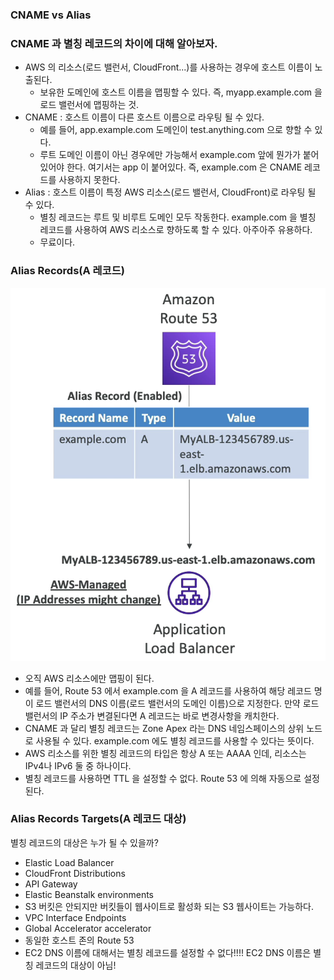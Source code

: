### CNAME vs Alias

### CNAME 과 별칭 레코드의 차이에 대해 알아보자.

- AWS 의 리소스(로드 밸런서, CloudFront...)를 사용하는 경우에 호스트 이름이 노출된다.
  - 보유한 도메인에 호스트 이름을 맵핑할 수 있다. 즉, myapp.example.com 을 로드 밸런서에 맵핑하는 것.
- CNAME : 호스트 이름이 다른 호스트 이름으로 라우팅 될 수 있다.
  - 예를 들어, app.example.com 도메인이 test.anything.com 으로 향할 수 있다.
  - 루트 도메인 이름이 아닌 경우에만 가능해서 example.com 앞에 뭔가가 붙어있어야 한다. 여기서는 app 이 붙어있다. 즉, example.com 은 CNAME 레코드를 사용하지 못한다. 
- Alias : 호스트 이름이 특정 AWS 리소스(로드 밸런서, CloudFront)로 라우팅 될 수 있다.
  - 별칭 레코드는 루트 및 비루트 도메인 모두 작동한다. example.com 을 별칭 레코드를 사용하여 AWS 리소스로 향하도록 할 수 있다. 아주아주 유용하다.
  - 무료이다.

### Alias Records(A 레코드)

![](images/9.png)

- 오직 AWS 리소스에만 맵핑이 된다.
- 예를 들어, Route 53 에서 example.com 을 A 레코드를 사용하여 해당 레코드 명이 로드 밸런서의 DNS 이름(로드 밸런서의 도메인 이름)으로 지정한다. 만약 로드 밸런서의 IP 주소가 변결된다면 A 레코드는 바로 변경사항을 캐치한다.
- CNAME 과 달리 별칭 레코드는 Zone Apex 라는 DNS 네임스페이스의 상위 노드로 사용될 수 있다. example.com 에도 별칭 레코드를 사용할 수 있다는 뜻이다.
- AWS 리소스를 위한 별칭 레코드의 타입은 항상 A 또는 AAAA 인데, 리소스는 IPv4나 IPv6 둘 중 하나이다.
- 별칭 레코드를 사용하면 TTL 을 설정할 수 없다. Route 53 에 의해 자동으로 설정된다.

### Alias Records Targets(A 레코드 대상)

별칭 레코드의 대상은 누가 될 수 있을까?

- Elastic Load Balancer
- CloudFront Distributions
- API Gateway
- Elastic Beanstalk environments
- S3 버킷은 안되지만 버킷들이 웹사이트로 활성화 되는 S3 웹사이트는 가능하다.
- VPC Interface Endpoints
- Global Accelerator accelerator
- 동일한 호스트 존의 Route 53
- EC2 DNS 이름에 대해서는 별칭 레코드를 설정할 수 없다!!!! EC2 DNS 이름은 별칭 레코드의 대상이 아님!
